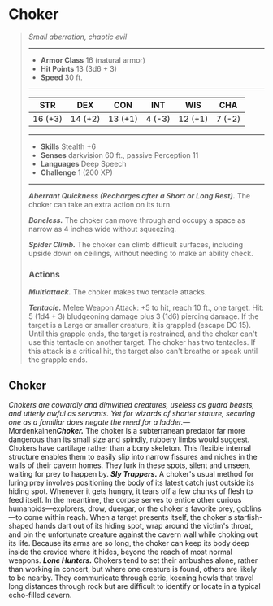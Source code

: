 # Choker
>*Small aberration, chaotic evil*
>___
>- **Armor Class** 16 (natural armor)
>- **Hit Points** 13 (3d6 + 3)
>- **Speed** 30 ft.
>___
>|STR|DEX|CON|INT|WIS|CHA|
>|:---:|:---:|:---:|:---:|:---:|:---:|
>|16 (+3)|14 (+2)|13 (+1)|4 (-3)|12 (+1)|7 (-2)|
>___
>- **Skills** Stealth +6
>- **Senses** darkvision 60 ft., passive Perception 11
>- **Languages** Deep Speech
>- **Challenge** 1 (200 XP)
>___
>***Aberrant Quickness (Recharges after a Short or Long Rest).*** The choker can take an extra action on its turn.  
>
>***Boneless.*** The choker can move through and occupy a space as narrow as 4 inches wide without squeezing.  
>
>***Spider Climb.*** The choker can climb difficult surfaces, including upside down on ceilings, without needing to make an ability check.  
>
>### Actions
>***Multiattack.*** The choker makes two tentacle attacks.  
>
>***Tentacle.*** Melee Weapon Attack: +5 to hit, reach 10 ft., one target. Hit: 5 (1d4 + 3) bludgeoning damage plus 3 (1d6) piercing damage. If the target is a Large or smaller creature, it is grappled (escape DC 15). Until this grapple ends, the target is restrained, and the choker can't use this tentacle on another target. The choker has two tentacles. If this attack is a critical hit, the target also can't breathe or speak until the grapple ends.
## Choker
*Chokers are cowardly and dimwitted creatures, useless as guard beasts, and utterly awful as servants. Yet for wizards of shorter stature, securing one as a familiar does negate the need for a ladder.*— Mordenkainen***Choker.*** The choker is a subterranean predator far more dangerous than its small size and spindly, rubbery limbs would suggest.
Chokers have cartilage rather than a bony skeleton. This flexible internal structure enables them to easily slip into narrow fissures and niches in the walls of their cavern homes. They lurk in these spots, silent and unseen, waiting for prey to happen by.
***Sly Trappers.*** A choker's usual method for luring prey involves positioning the body of its latest catch just outside its hiding spot. Whenever it gets hungry, it tears off a few chunks of flesh to feed itself. In the meantime, the corpse serves to entice other curious humanoids—explorers, drow, duergar, or the choker's favorite prey, goblins—to come within reach.
When a target presents itself, the choker's starfish-shaped hands dart out of its hiding spot, wrap around the victim's throat, and pin the unfortunate creature against the cavern wall while choking out its life. Because its arms are so long, the choker can keep its body deep inside the crevice where it hides, beyond the reach of most normal weapons.
***Lone Hunters.*** Chokers tend to set their ambushes alone, rather than working in concert, but where one creature is found, others are likely to be nearby. They communicate through eerie, keening howls that travel long distances through rock but are difficult to identify or locate in a typical echo-filled cavern.